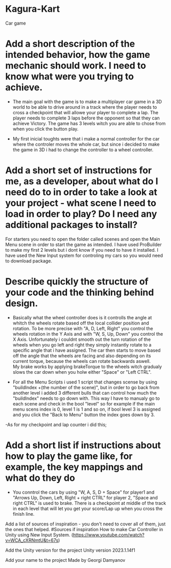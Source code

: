 # Kagura-Kart
Car game
# Add a short description of the intended behavior, how the game mechanic should work. I need to know what were you trying to achieve.
- The main goal with the game is to make a multiplayer car game in a 3D world to be able to drive around in a track where the player needs to cross 
a checkpoint that will allowe your player to complete a lap. The player needs to complete 3 laps before the opponent so that they can achieve Victory. 
The game has 3 levels witch you are able to chose from when you click the button play. 

- My first inicial toughts were that i make a normal controller for the car where the controler moves the whole car, 
but since i decided to make the game in 3D i had to change the controller to a wheel controller. 

	
# Add a short set of instructions for me, as a developer, about what do I need do to in order to take a look at your project - what scene I need to load in order to play? Do I need any additional packages to install?
For starters you need to open the folder called scenes and open the Main Menu scene in order to start the game as intended. I have used ProBuilder to make my first 2 levels but i dont know if you need to have it installed. I have used the New Input system for controling my cars so you would need to download package. 

# Describe quickly the structure of your code and the thinking behind design.
- Basically what the wheel controller does is it controlls the angle at whitch the wheels rotate based off the local collider position and rotation. 
To be more precise with "A, D, Left, Right" you control the wheels rotation in the Y Axis and with "W, S, Up, Down" you control the X Axis.
Unfortunately i couldnt smooth out the turn rotation of the wheels when you go left and right they simply instantly rotate to a specific angle that i have assigned. 
The car then starts to move based off the angle that the wheels are facing and also depending on its current torque, because the wheels can rotate backwards aswell.  
My brake works by applying brakeTorque to the wheels witch gradualy slows the car down when you holw either "Space" or "Left CTRL". 

- For all the Menu Scripts i used 1 script that changes scense by using "buildIndex +(the number of the scene)", 
but in order to go back from another level i added 3 different bulls that can control how much the "buildIndex" needs to go down with. 
This way I have to manualy go to each scene and check in the bool "level" so for example if the main menu scens index is 0, 
level 1 is 1 and so on, if bool level 3 is assigned and you click the "Back to Menu" button the index goes down by 3.

-As for my checkpoint and lap counter i did this; 

	
# Add a short list if instructions about how to play the game like, for example, the key mappings and what do they do
- You conntrol the cars by using "W, A, S, D + Space" for player1 and "Arrows Up, Down, Left, Right + right CTRL" for player 2, 
"Space and right CTRL" is used to brake. There is a checkpoint at middle of the track in each level that will let you get your score/Lap up when you cross the finish line. 
	
Add a list of sources of inspiration - you don't need to cover all of them, just the ones that helped.
#Sources if inspiration
How to make Car Controller in Unity using New Input System. (https://www.youtube.com/watch?v=WCA_cXRNmtU&t=67s)

Add the Unity version for the project
Unity version 2023.1.14f1

Add your name to the project
Made by Georgi Damyanov

